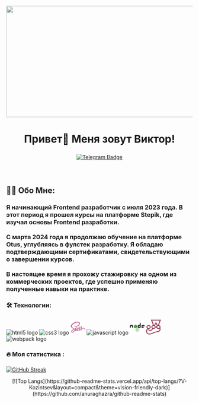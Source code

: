 <br clear="both">

<div align="center">
  <img height="300" width="600" src="https://user-images.githubusercontent.com/74038190/225813708-98b745f2-7d22-48cf-9150-083f1b00d6c9.gif"  />
</div>

###

<h1 align="center">Привет👋 Меня зовут Виктор!</h1>

###

<div align="center" id="badges">
  <a href="https://t.me/viktorkozintsev">
    <img src="https://img.shields.io/badge/Telegram-26A5E4?style=for-the-badge&logo=telegram&logoColor=white" alt="Telegram Badge"/>
  </a>
</div>

###

<div align="center">
  <img src="https://komarev.com/ghpvc/?username=V-Kozintsev&style=flat-square&color=blue" alt=""/>
</div>

###

## 👨‍💻 Обо Мне:
<h3 align="left" class="heading-element" dir="auto">
  Я начинающий Frontend разработчик с июля 2023 года. В этот период я прошел курсы на платформе Stepik, где изучал основы Frontend разработки.<br><br>С марта 2024 года я продолжаю обучение на платформе Otus, углубляясь в фулстек разработку.
  Я обладаю подтверждающими сертификатами, свидетельствующими о завершении курсов.<br><br>В настоящее время я прохожу стажировку на одном из коммерческих проектов, где успешно применяю полученные навыки на практике.
</h3>

###

###

<h3 align="left">🛠 Технологии:</h3>

###

<div align="left">
  <img src="https://cdn.jsdelivr.net/gh/devicons/devicon/icons/html5/html5-original.svg" height="40" alt="html5 logo"  />
  <img src="https://cdn.jsdelivr.net/gh/devicons/devicon/icons/css3/css3-original.svg" height="40" alt="css3 logo"  />
  <img src="https://github.com/devicons/devicon/blob/master/icons/sass/sass-original.svg" height="40" alt="sass logo"  />
  <img src="https://cdn.jsdelivr.net/gh/devicons/devicon/icons/javascript/javascript-original.svg" height="40" alt="javascript logo"  />
  <img src="https://github.com/devicons/devicon/blob/master/icons/nodejs/nodejs-original-wordmark.svg" height="40" alt="nodeJS logo"  />
  <img src="https://github.com/devicons/devicon/blob/master/icons/jest/jest-plain.svg" height="40" alt="jest logo"  />
  <img src="https://cdn.simpleicons.org/webpack/8DD6F9" height="40" alt="webpack logo"  />
</div>

###

<h3 align="left">🔥   Моя статистика :</h3>

###
[![GitHub Streak](https://github-readme-streak-stats.herokuapp.com?user=V-Kozintsev&theme=dark)](https://git.io/streak-stats)
<div align="center">
  [![Top Langs](https://github-readme-stats.vercel.app/api/top-langs/?V-Kozintsev&layout=compact&theme=vision-friendly-dark)](https://github.com/anuraghazra/github-readme-stats)
</div>

###
